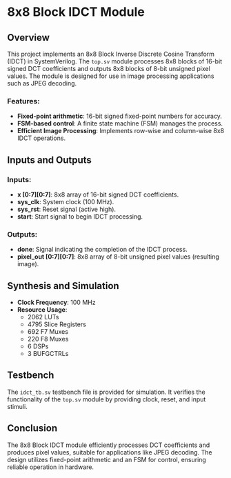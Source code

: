 # 8x8 Block IDCT Module

## Overview

This project implements an 8x8 Block Inverse Discrete Cosine Transform (IDCT) in SystemVerilog. The `top.sv` module processes 8x8 blocks of 16-bit signed DCT coefficients and outputs 8x8 blocks of 8-bit unsigned pixel values. The module is designed for use in image processing applications such as JPEG decoding.

### Features:
- **Fixed-point arithmetic**: 16-bit signed fixed-point numbers for accuracy.
- **FSM-based control**: A finite state machine (FSM) manages the process.
- **Efficient Image Processing**: Implements row-wise and column-wise 8x8 IDCT operations.

## Inputs and Outputs

### Inputs:
- **x [0:7][0:7]**: 8x8 array of 16-bit signed DCT coefficients.
- **sys_clk**: System clock (100 MHz).
- **sys_rst**: Reset signal (active high).
- **start**: Start signal to begin IDCT processing.

### Outputs:
- **done**: Signal indicating the completion of the IDCT process.
- **pixel_out [0:7][0:7]**: 8x8 array of 8-bit unsigned pixel values (resulting image).

## Synthesis and Simulation

- **Clock Frequency**: 100 MHz
- **Resource Usage**: 
  - 2062 LUTs
  - 4795 Slice Registers
  - 692 F7 Muxes
  - 220 F8 Muxes
  - 6 DSPs
  - 3 BUFGCTRLs

## Testbench

The `idct_tb.sv` testbench file is provided for simulation. It verifies the functionality of the `top.sv` module by providing clock, reset, and input stimuli.

## Conclusion

The 8x8 Block IDCT module efficiently processes DCT coefficients and produces pixel values, suitable for applications like JPEG decoding. The design utilizes fixed-point arithmetic and an FSM for control, ensuring reliable operation in hardware.

